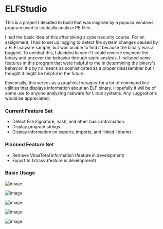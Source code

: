 # ELFStudio

This is a project I decided to build that was inspired by a popular windows program used to statically analyze PE files. 

I had the basic idea of this after taking a cybersecurity course. For an assignment, I had to set up logging to detect file system changes caused by a ELF malware sample, but was unable to find it because the binary was a bugged. To combat this, I decided to see if I could reverse engineer the binary and uncover the behavior through static analysis. I included some features in this program that were helpful to me in determining the binary's behavior. It's by no means as sophisticated as a proper disassembler but I thought it might be helpful in the future. 

Essentially, this serves as a graphical wrapper for a lot of command line utilities that displays information about an ELF binary. Hopefully it will be of some use to anyone analyzing malware for Linux systems. Any suggestions would be appreciated. 

### Current Feature Set
- Detect File Signature, hash, and other basic information.
- Display program strings.
- Display information on exports, imports, and linked libraries.

### Planned Feature Set
- Retrieve VirusTotal information (feature in development)
- Export to txt/csv (feature in development)

### Basic Usage
![image](https://github.com/user-attachments/assets/f5d7f251-e147-45c7-86b4-e35163e31041)

![image](https://github.com/user-attachments/assets/cb3db7e3-991e-4c6a-bc7f-12b18c06c811)

![image](https://github.com/user-attachments/assets/2d7e8305-fe15-4bf5-b397-45969ef5021a)

![image](https://github.com/user-attachments/assets/7beb5fa5-27c7-43f2-8096-49c84d512e3c)

![image](https://github.com/user-attachments/assets/7218255a-6762-4ec6-ac34-a2f452732358)


